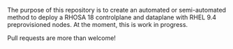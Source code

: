 The purpose of this repository is to create an automated or semi-automated method to deploy a RHOSA 18 controlplane and dataplane with RHEL 9.4 preprovisioned nodes.  At the moment, this is work in progress.                                                                       

Pull requests are more than welcome!
